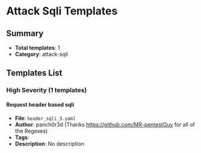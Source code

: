 # Attack Sqli Templates

## Summary
- **Total templates**: 1
- **Category**: attack-sqli

## Templates List

### High Severity (1 templates)

#### Request header based sqli
- **File**: `header_sqli_3.yaml`
- **Author**: panch0r3d (Thanks https://github.com/MR-pentestGuy for all of the Regexes)
- **Tags**: 
- **Description**: No description


